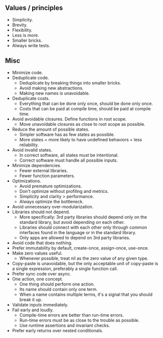 ## Values / principles

* Simplicity.
* Brevity.
* Flexibility.
* Less is more.
* Smaller bricks.
* Always write tests.

## Misc

* Minimize code.
* Deduplicate code.
  * Deduplicate by breaking things into smaller bricks.
  * Avoid making new abstractions.
  * Making new names is unavoidable.
* Deduplicate costs.
  * Everything that can be done only once, should be done only once.
  * Costs that can be paid at compile time, should be paid at compile time.
* Avoid avoidable closures. Define functions in root scope.
  * Move unavoidable closures as close to root scope as possible.
* Reduce the amount of possible states.
  * Simpler software has as few states as possible.
  * More states = more likely to have undefined behaviors = less reliability.
* Avoid invalid states.
  * In correct software, all states must be intentional.
  * Correct software must handle all possible inputs.
* Minimize dependencies.
  * Fewer external libraries.
  * Fewer function parameters.
* Optimizations.
  * Avoid premature optimizations.
  * Don't optimize without profiling and metrics.
  * Simplicity and clarity > performance.
  * Always optimize the bottleneck.
* Avoid unnecessary over-modularization.
* Libraries should not depend.
  * More specifically: 3rd party libraries should depend only on the standard library, but avoid depending on each other.
  * Libraries should connect with each other only through common interfaces found in the language or in the standard library.
  * Only apps are allowed to depend on 3rd party libraries.
* Avoid code that does nothing.
* Prefer immutability by default, create-once, assign-once, use-once.
* Make zero values useful.
  * Whenever possible, treat nil as the zero value of any given type.
* Copy-paste is unavoidable, but the only acceptable unit of copy-paste is a single expression, preferably a single function call.
* Prefer sync code over async.
* One action, one concept.
  * One thing should perform one action.
  * Its name should contain only one term.
  * When a name contains multiple terms, it's a signal that you should break it up.
* Validate inputs immediately.
* Fail early and loudly.
  * Compile-time errors are better than run-time errors.
  * Run-time errors must be as close to the trouble as possible.
  * Use runtime assertions and invariant checks.
* Prefer early returns over nested conditionals.
